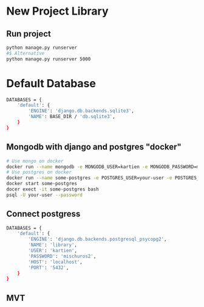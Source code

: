 # New Project Library

## Run project 
```bash 
python manage.py runserver 
#$ Alternative 
python manage.py runserver 5000
```
# Default Database
```bash 
DATABASES = {
    'default': {
        'ENGINE': 'django.db.backends.sqlite3',
        'NAME': BASE_DIR / 'db.sqlite3',
    }
}
```
## Mongodb with django and postgres "docker"
```bash 
# Use mongo on docker
docker run --name mongodb -e MONGODB_USER=kartien -e MONGODB_PASSWORD=mischuros2 -p 27017:27017 -d mongo
# Use postgres on docker 
docker run --name some-postgres -e POSTGRES_USER=your-user -e POSTGRES_PASSWORD=mypassword -p 5432:5432 -d postgres
docker start some-postgres
docer exect -it some-postgres bash
psql -U your-user --password
```
## Connect postgress
```bash
DATABASES = {
    'default': {
        'ENGINE': 'django.db.backends.postgresql_psycopg2',
        'NAME': 'library',
        'USER': 'kartien',
        'PASSWORD': 'mischuros2',
        'HOST': 'localhost',
        'PORT': '5432',
    }
}
```

## MVT
